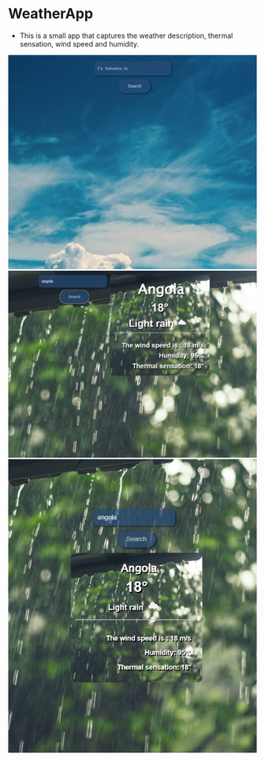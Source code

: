 # WeatherApp

- This is a small app that captures the weather description, thermal sensation, wind speed and humidity.

![Print for test the app](assenst/imgs/print-git.png)
![Print for test the app](assenst/imgs/print-02-git.png)
![Print for test the app](assenst/imgs/print-03-git.png)
